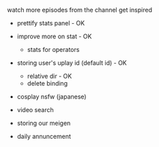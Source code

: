watch more episodes from the channel
get inspired

* prettify stats panel - OK
* improve more on stat - OK
	- stats for operators
* storing user's uplay id (default id) - OK
	- relative dir - OK
	- delete binding

* cosplay nsfw (japanese)
* video search

* storing our meigen
* daily annuncement

